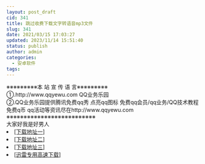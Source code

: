 ```yaml
---
layout: post_draft
cid: 341
title: 跳过收费下载文字转语音mp3文件
slug: 341
date: 2021/03/15 17:03:27
updated: 2023/11/14 15:51:40
status: publish
author: admin
categories: 
  - 安卓软件
tags: 
---
```



<div alt="潮男心博客 www.cnx0.com" >
				<div>※※※※※※※※※本 站 宣 传 语 言※※※※※※※※※</div>
<div>①.http://www.qqyewu.com QQ业务乐园</div>
<div>②.QQ业务乐园提供腾讯免费qq秀 点亮qq图标 免费qq会员/qq业务/QQ技术教程 免费q币 qq活动等资讯尽在http://www.qqyewu.com</div>
<div>※※※※※※※※※※※※※※※※※※※※※※※※※※</div>
<div>大家好我是好男人</div><li><a href="http://116.255.150.52/soft/UploadFile/2020/200714yy.rar" target="_blank">[下载地址一]</a></li>
<li><a href="http://116.255.169.220/soft/UploadFile/2020/200714yy.rar" target="_blank">[下载地址二]</a></li>
<li><a href="http://dx.qqyewu.com/soft/UploadFile/2020/200714yy.rar" target="_blank">[下载地址三]</a></li>
<li><a href="/soft/download.asp?softid=23641&amp;downid=9&amp;id=24271" target="_blank">[迅雷专用高速下载]</a></li>			</div>
			